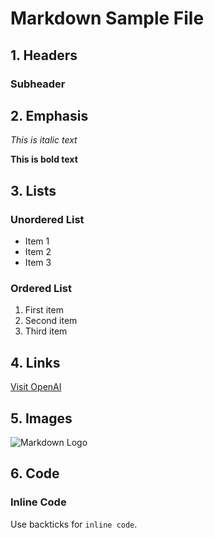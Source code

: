 # Markdown Sample File

## 1. Headers

### Subheader

## 2. Emphasis

*This is italic text*

**This is bold text**

## 3. Lists

### Unordered List

- Item 1
- Item 2
- Item 3

### Ordered List

1. First item
2. Second item
3. Third item

## 4. Links

[Visit OpenAI](https://www.openai.com/)

## 5. Images

![Markdown Logo](https://markdown-here.com/img/icon256.png)

## 6. Code

### Inline Code

Use backticks for `inline code`.

